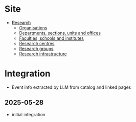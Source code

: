 # Site

* [Research](https://www.umu.se/forskning/)
  * [Organisations](https://www.umu.se/om-umea-universitet/sa-ar-vi-organiserade/hela-organisationen/)
  * [Departments, sections, units and offices](https://www.umu.se/om-umea-universitet/sa-ar-vi-organiserade/institutioner-och-enheter/)
  * [Faculties, schools and institutes](https://www.umu.se/om-umea-universitet/sa-ar-vi-organiserade/fakulteter-och-hogskolor/)
  * [Research centres](https://www.umu.se/om-umea-universitet/sa-ar-vi-organiserade/centrum/)
  * [Research groups](https://www.umu.se/forskning/forskningsgrupper/)
  * [Research infrastructure](https://www.umu.se/forskning/forskningsinfrastruktur/)

# Integration

* Event info extracted by LLM from catalog and linked pages

## 2025-05-28

* initial integration

